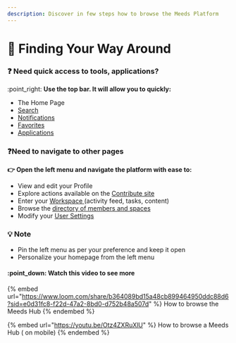 ```yaml
---
description: Discover in few steps how to browse the Meeds Platform
---
```


# 🧐 Finding Your Way Around

### :question: Need quick access to tools, applications?

:point\_right: **Use the top bar. It will allow you to quickly:**

* The Home Page
* [Search](../discovering-helpful-features/searching-for-content.md)
* [Notifications](../discovering-helpful-features/updating-your-notifications.md)
* [Favorites](../discovering-helpful-features/creating-your-favorite-list.md)
* [Applications](../discovering-helpful-features/listing-your-applications.md)

### :question:Need to navigate to other pages

**👉 Open the left menu and navigate the platform with ease to:**

* View and edit your Profile
* Explore actions available on the [Contribute site](starting-to-contribute.md)
* Enter your [Workspace ](entering-your-workspace.md)(activity feed, tasks, content)
* Browse the [directory of members and spaces](browsing-profiles-and-communities.md)
* Modify your [User Settings](../setting-up-your-account/updating-personal-notifications.md)

### 💡 Note

* Pin the left menu as per your preference and keep it open
* Personalize your homepage from the left menu

#### :point\_down: Watch this video to see more

{% embed url="https://www.loom.com/share/b364089bd15a48cb899464950ddc88d6?sid=e0d31fc8-f22d-47a2-8bd0-d752b48a507d" %}
How to browse the Meeds Hub
{% endembed %}

{% embed url="https://youtu.be/Otz4ZXRuXlU" %}
How to browse a Meeds Hub ( on mobile)
{% endembed %}
